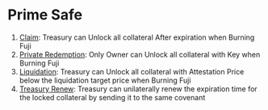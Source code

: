 # Prime Safe

1. [Claim](./prime-safe-claim.tapscript): Treasury can Unlock all collateral After expiration when Burning Fuji
2. [Private Redemption](./prime-safe-redeem.tapscript): Only Owner can Unlock all collateral with Key when Burning Fuji
3. [Liquidation](./prime-safe-liquidation.tapscript): Treasury can Unlock all collateral with Attestation Price below the liquidation target price when Burning Fuji
4. [Treasury Renew](./prime-safe-treasury-renew.tapscript): Treasury can unilaterally renew the expiration time for the locked collateral by sending it to the same covenant
